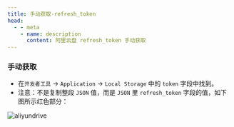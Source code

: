 ```yaml
---
title: 手动获取-refresh_token
head:
  - - meta
    - name: description
      content: 阿里云盘 refresh_token 手动获取
---
```


### 手动获取

<Links :items="[
{ name: '登录阿里云盘', icon:'https://i.theojs.cn/logo/alipan.svg',link: 'https://www.aliyundrive.com/drive/' },
]" />

- 在`开发者工具` -> `Application` -> `Local Storage` 中的 `token` 字段中找到。
- 注意：不是复制整段 `JSON` 值，而是 `JSON` 里 `refresh_token` 字段的值，如下图所示红色部分：

![aliyundrive](https://github.com/mrabit/aliyundriveDailyCheck/raw/master/assets/refresh_token_2.png '手动获取-refresh_token')
